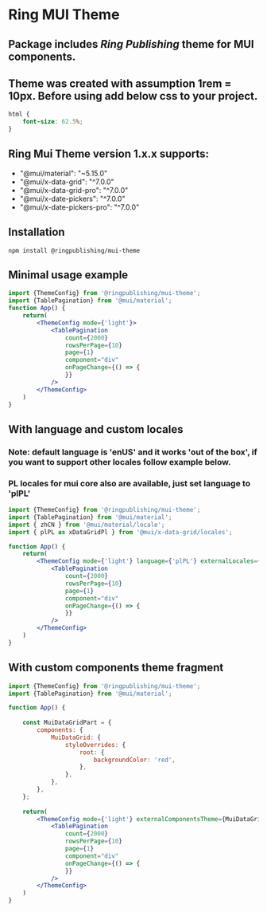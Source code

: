 # Ring MUI Theme

## Package includes *Ring Publishing* theme for MUI components.
## Theme was created with assumption 1rem = 10px. Before using add below css to your project.
```css
html {
    font-size: 62.5%;
}
```

## Ring Mui Theme version 1.x.x supports:
* "@mui/material": "~5.15.0"
* "@mui/x-data-grid": "^7.0.0"
* "@mui/x-data-grid-pro": "^7.0.0"
* "@mui/x-date-pickers": "^7.0.0"
* "@mui/x-date-pickers-pro": "^7.0.0"

## Installation

```shell
npm install @ringpublishing/mui-theme
```

## Minimal usage example
```jsx
import {ThemeConfig} from '@ringpublishing/mui-theme';
import {TablePagination} from '@mui/material';
function App() {
    return(
        <ThemeConfig mode={'light'}>
            <TablePagination
                count={2000}
                rowsPerPage={10}
                page={1}
                component="div"
                onPageChange={() => {
                }}
            />
        </ThemeConfig>
    )
}

```


## With language and custom locales
### Note: default language is 'enUS' and it works 'out of the box', if you want to support other locales follow example below.
### PL locales for mui core also are available, just set language to 'plPL'
```jsx
import {ThemeConfig} from '@ringpublishing/mui-theme';
import {TablePagination} from '@mui/material';
import { zhCN } from '@mui/material/locale';
import { plPL as xDataGridPl } from '@mui/x-data-grid/locales';

function App() {
    return(
        <ThemeConfig mode={'light'} language={'plPL'} externalLocales={[xDataGridPl, zhCN]}>
            <TablePagination
                count={2000}
                rowsPerPage={10}
                page={1}
                component="div"
                onPageChange={() => {
                }}
            />
        </ThemeConfig>
    )
}

```


## With custom components theme fragment
```jsx
import {ThemeConfig} from '@ringpublishing/mui-theme';
import {TablePagination} from '@mui/material';

function App() {
    
    const MuiDataGridPart = {
        components: {
            MuiDataGrid: {
                styleOverrides: {
                    root: {
                        backgroundColor: 'red',
                    },
                },
            },
        },
    };
    
    return(
        <ThemeConfig mode={'light'} externalComponentsTheme={MuiDataGridPart}>
            <TablePagination
                count={2000}
                rowsPerPage={10}
                page={1}
                component="div"
                onPageChange={() => {
                }}
            />
        </ThemeConfig>
    )
}
```